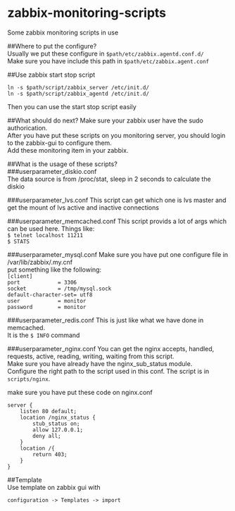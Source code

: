 zabbix-monitoring-scripts
=========================

Some zabbix monitoring scripts in use

##Where to put the configure?  
Usually we put these configure in `$path/etc/zabbix.agentd.conf.d/`  
Make sure you have include this path in `$path/etc/zabbix.agent.conf`  

##Use zabbix start stop script  

	ln -s $path/script/zabbix_server /etc/init.d/
	ln -s $path/script/zabbix_agentd /etc/init.d/

Then you can use the start stop script easily

##What should do next? 
Make sure your zabbix user have the sudo authorication.   
After you have put these scripts on you monitoring server, you should login to the zabbix-gui to configure them.  
Add these monitoring item in your zabbix.  


##What is the usage of these scripts?  
###userparameter_diskio.conf  
The data source is from /proc/stat, sleep in 2 seconds to calculate the diskio  

###userparameter_lvs.conf
This script can get which one is lvs master and get the mount of lvs active and inactive connections  

###userparameter_memcached.conf
This script provids a lot of args which can be used here. Things like:  
`$ telnet localhost 11211`  
`$ STATS`

###userparameter_mysql.conf
Make sure you have put one configure file in /var/lib/zabbix/.my.cnf  
put something like the following:  
`[client]`  
`port            = 3306`  
`socket          = /tmp/mysql.sock`  
`default-character-set= utf8`  
`user            = monitor`  
`password        = monitor`  

###userparameter_redis.conf
This is just like what we have done in memcached.  
It is the `$ INFO` command

###userparameter_nginx.conf
You can get the nginx accepts, handled, requests, active, reading, writing, waiting from this script.  
Make sure you have already have the nginx_sub_status module.  
Configure the right path to the script used in this conf. The script is in `scripts/nginx`.  

make sure you have put these code on nginx.conf

	server {
        listen 80 default;
        location /nginx_status {
            stub_status on;
            allow 127.0.0.1;
            deny all;
        }
        location /{
            return 403;
        }
    }


##Template  
Use template on zabbix gui with 

    configuration -> Templates -> import
